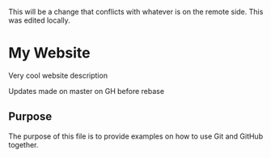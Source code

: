This will be a change that conflicts
with whatever is on the remote side.
This was edited locally.
# My Website

Very cool website description

Updates made on master on GH before rebase

## Purpose

The purpose of this file is to provide examples
on how to use Git and GitHub together.
